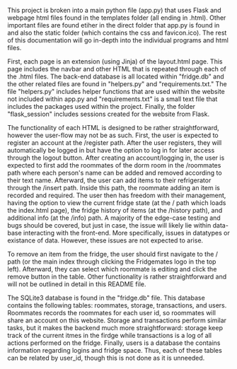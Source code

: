 This project is broken into a main python file (app.py) that uses Flask and webpage html files found in the templates folder (all ending in .html). Other important files are found etiher in the direct folder that app.py is found in and also the static folder (which contains the css and favicon.ico). The rest of this documentation will go in-depth into the individual programs and html files.

First, each page is an extension (using Jinja) of the layout.html page. This page includes the navbar and other HTML that is repeated through each of the .html files. The back-end database is all located within "fridge.db" and the other related files are found in "helpers.py" and "requirements.txt." The file "helpers.py" includes helper functions that are used within the website not included within app.py and "requirements.txt" is a small text file that includes the packages used within the project. Finally, the folder "flask_session" includes sessions created for the website from Flask.

The functionality of each HTML is designed to be rather straightforward, however the user-flow may not be as such. First, the user is expected to register an account at the /register path. After the user registers, they will automatically be logged in but have the option to log in for later access through the logout button. After creating an account/logging in, the user is expected to first add the roommates of the dorm room in the /roommates path where each person's name can be added and removed according to their text name. Afterward, the user can add items to their refrigerator through the /insert path. Inside this path, the roommate adding an item is recorded and required. The user then has freedom with their management, having the option to view the current fridge state (at the / path which loads the index.html page), the fridge history of items (at the /history path), and additional info (at the /info) path. A majority of the edge-case testing and bugs should be covered, but just in case, the issue will likely lie within data-base interacting with the front-end. More specifically, issues in datatypes or existance of data. However, these issues are not expected to arise.

To remove an item from the fridge, the user should first navigate to the / path (or the main index through clicking the Fridgemates logo in the top left). Afterward, they can select which roommate is editing and click the remove button in the table. Other functionality is rather straightforward and will not be outlined in detail in this README file.

The SQLite3 database is found in the "fridge.db" file. This database contains the following tables: roommates, storage, transactions, and users. Roommates records the roommates for each user id, so roommates will share an account on this website. Storage and transactions perform similar tasks, but it makes the backend much more straightforward: storage keep track of the current itmes in the firdge while transactions is a log of all actions performed on the fridge. Finally, users is a database the contains information regarding logins and fridge space. Thus, each of these tables can be related by user_id, though this is not done as it is unneeded.






